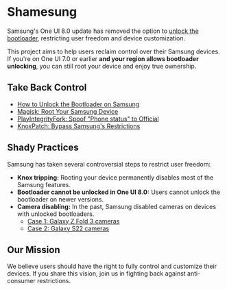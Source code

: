 # Shamesung

Samsung's One UI 8.0 update has removed the option to [unlock the bootloader](https://xdaforums.com/t/bootloader-unlocking-option-removed-from-one-ui-8-0.4751904), restricting user freedom and device customization.

This project aims to help users reclaim control over their Samsung devices. If you're on One UI 7.0 or earlier **and your region allows bootloader unlocking**, you can still root your device and enjoy true ownership.

## Take Back Control

- [How to Unlock the Bootloader on Samsung](https://github.com/melontini/bootloader-unlock-wall-of-shame/blob/main/misc/samsung-unlock.md)
- [Magisk: Root Your Samsung Device](https://topjohnwu.github.io/Magisk/install.html#samsung-devices)
- [PlayIntegrityFork: Spoof "Phone status" to Official](https://github.com/osm0sis/PlayIntegrityFork)
- [KnoxPatch: Bypass Samsung's Restrictions](https://github.com/salvogiangri/KnoxPatch)

## Shady Practices

Samsung has taken several controversial steps to restrict user freedom:

- **Knox tripping:** Rooting your device permanently disables most of the Samsung features.
- **Bootloader cannot be unlocked in One UI 8.0:** Users cannot unlock the bootloader on newer versions.
- **Camera disabling:** In the past, Samsung disabled cameras on devices with unlocked bootloaders.
  - [Case 1: Galaxy Z Fold 3 cameras](https://www.xda-developers.com/bootloader-unlocking-no-longer-kills-galaxy-z-fold-3-cameras)
  - [Case 2: Galaxy S22 cameras](https://www.xda-developers.com/samsung-galaxy-s22-bootloader-unlock-camera-working)

## Our Mission

We believe users should have the right to fully control and customize their devices. If you share this vision, join us in fighting back against anti-consumer restrictions.
